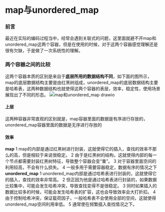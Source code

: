 # map与unordered_map
### 前言
最近在实际的编码过程当中，经常会遇到关联式的问题，这里面就避不开map和unordered_map这两个容器，但是在使用的时候，对于这两个容器感觉理解还是很有欠缺，于是做了一次系统性的理解。
### 两个容器之间的比较
这两个容器本质的区别是来自于**底层所用的数据结构不同**，如下面的图所示，map的底层数据结构主要是由红黑树组成，unordered_map的底层数据结构主要是哈希表，这两种数据结构也就使得这两个容器的表层，效率，稳定性，使用场景展现出了不同的形态。
![map和unordered_map drawio](https://user-images.githubusercontent.com/104414865/234016414-6465cecf-495c-44a7-9298-952f5cd25c8a.png)
#### 上层
这两种容器非常直观的区别就是，map容器里面的数据是有序进行存放的，unordered_map容器里面的数据是无序进行存放的
#### 效率
**map**
1 map的内部是通过红黑树进行封装，这就使得它的插入，查找的效率不那么的高，但是相较于来说很稳定。
2 由于是红黑树的结构，这就使得内部的每一个节点都需要封装红黑树特征，导致整个容器会变“重”。
3 对于容器里面空间的利用较高，不会有什么损失。
4 一般多用于需要容器稳定，数据有序的情况之下
**unordered_map**
1 unordered_map内部是通过哈希表进行封装的，这就使得它的插入，查找的效率非常高。
2 但正因为他是通过哈希表进行封装的，如果数据比较集中，可能会发生哈希冲突，导致查找变得不是很稳定。
3 同时如果插入的数据比较多的时候，可能会发生哈希表的扩容，这也会导致效率会大打折扣。
4 由于控制哈希冲突，保证载荷因子，一般哈希表不会使用全部的空间，这就使得unordered_map空间利用率低。
5 通常使在频繁插入查找情况之下。
